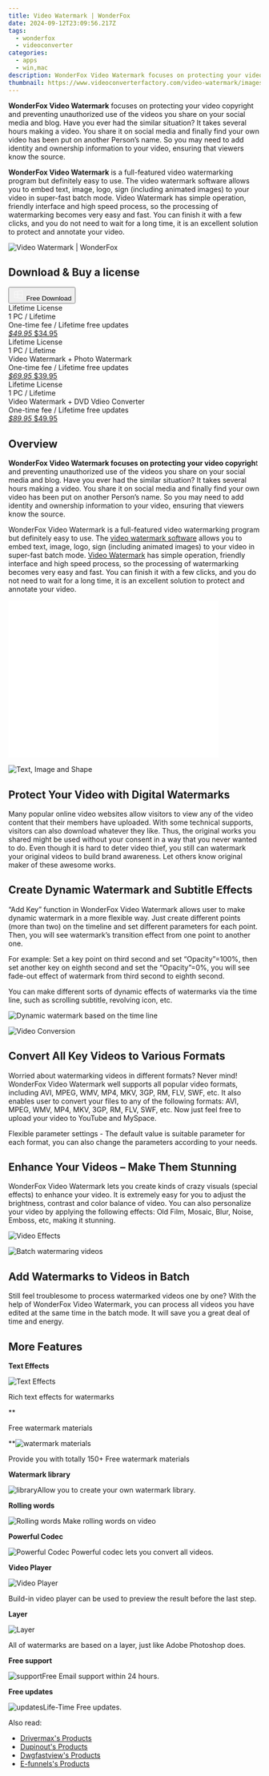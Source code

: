 ```yaml
---
title: Video Watermark | WonderFox
date: 2024-09-12T23:09:56.217Z
tags: 
  - wonderfox
  - videoconverter
categories: 
  - apps
  - win,mac
description: WonderFox Video Watermark focuses on protecting your video copyright and preventing unauthorized use of the videos you share on your social media and blog.
thumbnail: https://www.videoconverterfactory.com/video-watermark/images/box-buy.jpg
---
```


**WonderFox Video Watermark** focuses on protecting your video copyright and preventing unauthorized use of the videos you share on your social media and blog. Have you ever had the similar situation? It takes several hours making a video. You share it on social media and finally find your own video has been put on another Person’s name. So you may need to add identity and ownership information to your video, ensuring that viewers know the source.

**WonderFox Video Watermark** is a full-featured video watermarking program but definitely easy to use. The video watermark software allows you to embed text, image, logo, sign (including animated images) to your video in super-fast batch mode. Video Watermark has simple operation, friendly interface and high speed process, so the processing of watermarking becomes very easy and fast. You can finish it with a few clicks, and you do not need to wait for a long time, it is an excellent solution to protect and annotate your video.

![Video Watermark | WonderFox](https://www.videoconverterfactory.com/video-watermark/images/box-buy.jpg)

## Download & Buy a license


<div class="mx-auto flex items-center justify-center">
  <button 
  onclick="javascript:window.open('https://secure.avangate.com/order/checkout.php?PRODS=4578050&QTY=1&AFFILIATE=108875&CART=1&CARD=1', '_blank');
    window.open('https://www.videoconverterfactory.com/download/video-watermark.exe', '_blank');void(0);"
  class="flex flex-row font-bold rounded-lg text-lg w-48 h-16 bg-[#FF8014] text-[#ffffff] items-center justify-center p-2">
    <svg width="24px" height="24px" viewBox="0 0 24 24" xmlns="http://www.w3.org/2000/svg" color="#ffffff" fill="none" stroke="currentColor" stroke-width="3" stroke-linecap="round" stroke-linejoin="round"><path d="M4 16.9865V7.01353C4 6.71792 4.21531 6.46636 4.50737 6.42072L19.3074 4.10822C19.6713 4.05137 20 4.33273 20 4.70103V19.299C20 19.6673 19.6713 19.9486 19.3074 19.8918L4.50737 17.5793C4.21531 17.5336 4 17.2821 4 16.9865Z" stroke="#f8f7f7" stroke-width="1.5"></path><path d="M4 12H20" stroke="#f8f7f7" stroke-width="1.5"></path><path d="M10.5 5.5V18.5" stroke="#f8f7f7" stroke-width="1.5"></path></svg>
    <span class="font-medium mx-auto">Free Download</span>  
  </button>
</div>


<div class="mx-auto flex items-center justify-center">
  <div class="m-8 grid grid-cols-1 gap-6 xl:grid-cols-3">
    <div class="flex w-full flex-col rounded-2xl bg-[#ffffff] text-[#374151] shadow-xl xl:w-96">
      <div class="flex h-full flex-col p-8">
        <div class="pb-6 text-3xl font-bold">Lifetime License</div>
        <div class="pb-12 text-lg">
          1 PC / Lifetime
          <div class="text-xs">One-time fee / Lifetime free updates</div>
        </div>
        <div class="flex flex-col gap-3 text-base"></div>
        <div class="flex flex-grow"></div>
        <div class="flex pt-10">
          <a href="https://secure.avangate.com/order/checkout.php?PRODS=4578050&QTY=1&AFFILIATE=108875&CART=1&CARD=1" class="w-full transform cursor-pointer rounded-lg bg-[#7e22ce] p-3 text-center text-xl font-bold !text-[#ffffff] !no-underline transition-transform hover:bg-purple-800 active:scale-95"> 
            <em class="text-base line-through !text-[#c5c5c5]">$49.95</em>
            $34.95 
          </a>
        </div>
      </div>
    </div>
    <div class="flex w-full flex-col rounded-2xl bg-[#ffffff] text-[#374151] shadow-xl xl:w-96">
      <div class="flex h-full flex-col p-8">
        <div class="pb-6 text-3xl font-bold">Lifetime License</div>
        <div class="pb-12 text-lg">
          1 PC / Lifetime
          <div class="text-xs">Video Watermark + Photo Watermark</div>
          <div class="text-xs">One-time fee / Lifetime free updates</div>
        </div>
        <div class="flex flex-col gap-3 text-base"></div>
        <div class="flex flex-grow"></div>
        <div class="flex pt-10">
          <a href="https://secure.avangate.com/order/checkout.php?PRODS=4581793&QTY=1&AFFILIATE=108875&CART=1&CARD=1" class="w-full transform cursor-pointer rounded-lg bg-[#7e22ce] p-3 text-center text-xl font-bold !text-[#ffffff] !no-underline transition-transform hover:bg-purple-800 active:scale-95">
            <em class="text-base line-through !text-[#c5c5c5]">$69.95</em>
            $39.95
          </a>
        </div>
      </div>
    </div>
    <div class="flex w-full flex-col rounded-2xl bg-[#ffffff] text-[#374151] shadow-xl xl:w-96">
      <div class="flex h-full flex-col p-8">
        <div class="pb-6 text-3xl font-bold">Lifetime License</div>
        <div class="pb-12 text-lg">
          1 PC / Lifetime
          <div class="text-xs">Video Watermark + DVD Vdieo Converter</div>
          <div class="text-xs">One-time fee / Lifetime free updates</div>
        </div>
        <div class="flex flex-col gap-3 text-base"></div>
        <div class="flex flex-grow"></div>
        <div class="flex pt-10">
          <a href="https://secure.avangate.com/order/checkout.php?PRODS=4581792&QTY=1&AFFILIATE=108875&CART=1&CARD=1" class="w-full transform cursor-pointer rounded-lg bg-[#7e22ce] p-3 text-center text-xl font-bold !text-[#ffffff] !no-underline transition-transform hover:bg-purple-800 active:scale-95">
            <em class="text-base line-through !text-[#c5c5c5]">$89.95</em>
            $49.95
          </a>
        </div>
      </div>
    </div>
  </div>
</div>


## Overview

**WonderFox Video Watermark focuses on protecting your video copyrigh**t and preventing unauthorized use of the videos you share on your social media and blog. Have you ever had the similar situation? It takes several hours making a video. You share it on social media and finally find your own video has been put on another Person’s name. So you may need to add identity and ownership information to your video, ensuring that viewers know the source.

WonderFox Video Watermark is a full-featured video watermarking program but definitely easy to use. The [video watermark software](http://www.video-watermark.com/) allows you to embed text, image, logo, sign (including animated images) to your video in super-fast batch mode. [Video Watermark](http://www.aoaophoto.com/video-watermark-pro/) has simple operation, friendly interface and high speed process, so the processing of watermarking becomes very easy and fast. You can finish it with a few clicks, and you do not need to wait for a long time, it is an excellent solution to protect and annotate your video.

<iframe width="420" height="315" src="//www.youtube.com/embed/r7QNeWoMSdA" frameborder="0" title="Video Sample" allowfullscreen=""></iframe>

![Text, Image and Shape ](https://www.videoconverterfactory.com/video-watermark//images/item2.jpg)

## Protect Your Video with Digital Watermarks

Many popular online video websites allow visitors to view any of the video content that their members have uploaded. With some technical supports, visitors can also download whatever they like. Thus, the original works you shared might be used without your consent in a way that you never wanted to do. Even though it is hard to deter video thief, you still can watermark your original videos to build brand awareness. Let others know original maker of these awesome works.

## Create Dynamic Watermark and Subtitle Effects

“Add Key” function in WonderFox Video Watermark allows user to make dynamic watermark in a more flexible way. Just create different points (more than two) on the timeline and set different parameters for each point. Then, you will see watermark’s transition effect from one point to another one.

For example: Set a key point on third second and set “Opacity”=100%, then set another key on eighth second and set the “Opacity”=0%, you will see fade-out effect of watermark from third second to eighth second.

You can make different sorts of dynamic effects of watermarks via the time line, such as scrolling subtitle, revolving icon, etc.

![Dynamic watermark based on the time line](https://www.videoconverterfactory.com/video-watermark//images/item3.jpg)

![Video Conversion](https://www.videoconverterfactory.com/video-watermark//images/item4.jpg)

## Convert All Key Videos to Various Formats

Worried about watermarking videos in different formats? Never mind! WonderFox Video Watermark well supports all popular video formats, including AVI, MPEG, WMV, MP4, MKV, 3GP, RM, FLV, SWF, etc. It also enables user to convert your files to any of the following formats: AVI, MPEG, WMV, MP4, MKV, 3GP, RM, FLV, SWF, etc. Now just feel free to upload your video to YouTube and MySpace.

Flexible parameter settings - The default value is suitable parameter for each format, you can also change the parameters according to your needs.

## Enhance Your Videos – Make Them Stunning

WonderFox Video Watermark lets you create kinds of crazy visuals (special effects) to enhance your video. It is extremely easy for you to adjust the brightness, contrast and color balance of video. You can also personalize your video by applying the following effects: Old Film, Mosaic, Blur, Noise, Emboss, etc, making it stunning.

![Video Effects](https://www.videoconverterfactory.com/video-watermark//images/item5.jpg)

![Batch watermaring videos](https://www.videoconverterfactory.com/video-watermark//images/item6.jpg)

## Add Watermarks to Videos in Batch

Still feel troublesome to process watermarked videos one by one? With the help of WonderFox Video Watermark, you can process all videos you have edited at the same time in the batch mode. It will save you a great deal of time and energy.

## More Features

**Text Effects**

![Text Effects ](https://www.videoconverterfactory.com/video-watermark//images/more-txt.gif)

Rich text effects for watermarks

**

Free watermark materials

**![watermark materials](https://www.videoconverterfactory.com/video-watermark//images/more-iw.gif)

Provide you with totally 150+ Free watermark materials

**Watermark library**

![library](https://www.videoconverterfactory.com/video-watermark//images/more-lib.gif)Allow you to create your own watermark library.

**Rolling words**

![Rolling words ](https://www.videoconverterfactory.com/video-watermark//images/more-words.gif) Make rolling words on video

**Powerful Codec**

![Powerful Codec](https://www.videoconverterfactory.com/video-watermark//images/more-codes.gif) Powerful codec lets you convert all videos.

**Video Player**

![Video Player ](https://www.videoconverterfactory.com/video-watermark//images/more-player.gif)

Build-in video player can be used to preview the result before the last step.

**Layer**

![Layer](https://www.videoconverterfactory.com/video-watermark//images/more-layer.gif)

All of watermarks are based on a layer, just like Adobe Photoshop does.

**Free support**

![support](https://www.videoconverterfactory.com/video-watermark//images/email-service.gif)Free Email support within 24 hours.

**Free updates**

![updates](https://www.videoconverterfactory.com/video-watermark//images/more-update.gif)Life-Time Free updates.

<ins class="adsbygoogle"
      style="display:block"
      data-ad-client="ca-pub-7571918770474297"
      data-ad-slot="8358498916"
      data-ad-format="auto"
      data-full-width-responsive="true"></ins>

<span class="atpl-alsoreadstyle">Also read:</span>
<div><ul>
<li><a href="https://tools.techidaily.com/drivermax/products/"><u>Drivermax's Products</u></a></li>
<li><a href="https://tools.techidaily.com/dupinout/products/"><u>Dupinout's Products</u></a></li>
<li><a href="https://tools.techidaily.com/dwgfastview/products/"><u>Dwgfastview's Products</u></a></li>
<li><a href="https://tools.techidaily.com/e-funnels/products/"><u>E-funnels's Products</u></a></li>
</ul></div>

